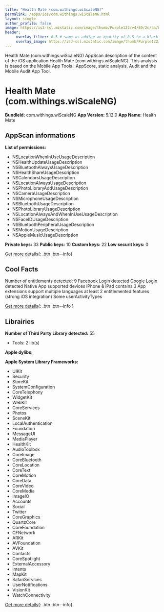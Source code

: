 ```yaml
---
title: "Health Mate (com.withings.wiScaleNG)"
permalink: /apps/ios/com.withings.wiScaleNG.html
layout: single
author_profile: false
image: https://is3-ssl.mzstatic.com/image/thumb/Purple122/v4/89/2c/a4/892ca4ad-868d-f776-83f2-4ce43e33d505/AppIcon-Release-0-1x_U007emarketing-0-10-0-0-GLES2_U002c0-85-220.png/512x512bb.jpg
header: 
     overlay_filter: 0.5 # same as adding an opacity of 0.5 to a black background
     overlay_image: https://is3-ssl.mzstatic.com/image/thumb/Purple122/v4/89/2c/a4/892ca4ad-868d-f776-83f2-4ce43e33d505/AppIcon-Release-0-1x_U007emarketing-0-10-0-0-GLES2_U002c0-85-220.png/512x512bb.jpg
---
```

Health Mate (com.withings.wiScaleNG) AppScan description of the content of the iOS application Health Mate (com.withings.wiScaleNG). This analysis is based on the Mobile App Tools : AppScore, static analysis, Audit and the Mobile Audit App Tool.

# Health Mate (com.withings.wiScaleNG)

**BundleId:** com.withings.wiScaleNG
**App Version:** 5.12.0
**App Name:** Health Mate


## AppScan informations 

**List of permissions:** 
- NSLocationWhenInUseUsageDescription
- NSHealthUpdateUsageDescription
- NSBluetoothAlwaysUsageDescription
- NSHealthShareUsageDescription
- NSCalendarsUsageDescription
- NSLocationAlwaysUsageDescription
- NSPhotoLibraryAddUsageDescription
- NSCameraUsageDescription
- NSMicrophoneUsageDescription
- NSBluetoothUsageDescription
- NSPhotoLibraryUsageDescription
- NSLocationAlwaysAndWhenInUseUsageDescription
- NSFaceIDUsageDescription
- NSBluetoothPeripheralUsageDescription
- NSMotionUsageDescription
- NSAppleMusicUsageDescription
  
  
**Private keys:** 33
**Public keys:** 10
**Custom keys:** 22
**Low securit keys:** 0
  
[Get more details](/pricing.html){: .btn .btn--info}

## Cool Facts

Number of entitlements detected: 9
Facebook Login detected
Google Login detected
Native App
supported devices iPhone & iPad
contains 3 App extensions
support multiple languages
at least 2 entitlemented features (strong iOS integration)
Some userActivityTypes
  
[Get more details](/pricing.html){: .btn .btn--info }

## Librairies 
**Number of Third Party Library detected:** 55
- Tools: 2 lib(s)


**Apple dylibs:**


**Apple System Library Frameworks:**
- UIKit
- Security
- StoreKit
- SystemConfiguration
- CoreTelephony
- WidgetKit
- WebKit
- CoreServices
- Photos
- SceneKit
- LocalAuthentication
- Foundation
- MessageUI
- MediaPlayer
- HealthKit
- AudioToolbox
- CoreImage
- CoreBluetooth
- CoreLocation
- CoreText
- CoreMotion
- CoreData
- CoreVideo
- CoreMedia
- ImageIO
- Accounts
- Social
- Twitter
- CoreGraphics
- QuartzCore
- CoreFoundation
- CFNetwork
- ARKit
- AVFoundation
- AVKit
- Contacts
- CoreSpotlight
- ExternalAccessory
- Intents
- MapKit
- SafariServices
- UserNotifications
- VisionKit
- WatchConnectivity


  
[Get more details](/pricing.html){: .btn .btn--info}

